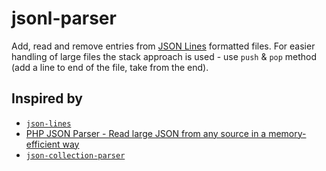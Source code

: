 # jsonl-parser
Add, read and remove entries from [JSON Lines](https://jsonlines.org/) formatted files. For easier handling of large files the stack approach is used - use `push` & `pop` method (add a line to end of the file, take from the end).

## Inspired by

* [`json-lines`](https://packagist.org/packages/stolt/json-lines)
* [PHP JSON Parser - Read large JSON from any source in a memory-efficient way](https://laravel-news.com/php-json-parser)
* [`json-collection-parser`](https://packagist.org/packages/maxakawizard/json-collection-parser)
